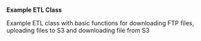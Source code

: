 **Example ETL Class**

Example ETL class with basic functions for downloading FTP files, uploading files to S3 and downloading file from S3
